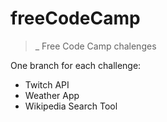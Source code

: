 # freeCodeCamp
>_ Free Code Camp chalenges

One branch for each challenge:
* Twitch API
* Weather App
* Wikipedia Search Tool
